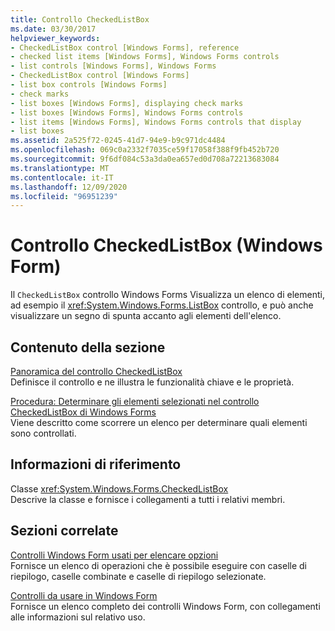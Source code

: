 ```yaml
---
title: Controllo CheckedListBox
ms.date: 03/30/2017
helpviewer_keywords:
- CheckedListBox control [Windows Forms], reference
- checked list items [Windows Forms], Windows Forms controls
- list controls [Windows Forms], Windows Forms
- CheckedListBox control [Windows Forms]
- list box controls [Windows Forms]
- check marks
- list boxes [Windows Forms], displaying check marks
- list boxes [Windows Forms], Windows Forms controls
- list items [Windows Forms], Windows Forms controls that display
- list boxes
ms.assetid: 2a525f72-0245-41d7-94e9-b9c971dc4484
ms.openlocfilehash: 069c0a2332f7035ce59f17058f388f9fb452b720
ms.sourcegitcommit: 9f6df084c53a3da0ea657ed0d708a72213683084
ms.translationtype: MT
ms.contentlocale: it-IT
ms.lasthandoff: 12/09/2020
ms.locfileid: "96951239"
---
```

# <a name="checkedlistbox-control-windows-forms"></a>Controllo CheckedListBox (Windows Form)
Il `CheckedListBox` controllo Windows Forms Visualizza un elenco di elementi, ad esempio il <xref:System.Windows.Forms.ListBox> controllo, e può anche visualizzare un segno di spunta accanto agli elementi dell'elenco.  
  
## <a name="in-this-section"></a>Contenuto della sezione  
 [Panoramica del controllo CheckedListBox](checkedlistbox-control-overview-windows-forms.md)  
 Definisce il controllo e ne illustra le funzionalità chiave e le proprietà.  
  
 [Procedura: Determinare gli elementi selezionati nel controllo CheckedListBox di Windows Forms](how-to-determine-checked-items-in-the-windows-forms-checkedlistbox-control.md)  
 Viene descritto come scorrere un elenco per determinare quali elementi sono controllati.  
  
## <a name="reference"></a>Informazioni di riferimento  
 Classe <xref:System.Windows.Forms.CheckedListBox>  
 Descrive la classe e fornisce i collegamenti a tutti i relativi membri.  
  
## <a name="related-sections"></a>Sezioni correlate  
 [Controlli Windows Form usati per elencare opzioni](windows-forms-controls-used-to-list-options.md)  
 Fornisce un elenco di operazioni che è possibile eseguire con caselle di riepilogo, caselle combinate e caselle di riepilogo selezionate.  
  
 [Controlli da usare in Windows Form](controls-to-use-on-windows-forms.md)  
 Fornisce un elenco completo dei controlli Windows Form, con collegamenti alle informazioni sul relativo uso.
